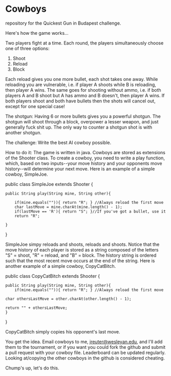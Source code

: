 Cowboys
=======

repository for the Quickest Gun in Budapest challenge.

Here's how the game works...

Two players fight at a time.
Each round, the players simultaneously choose one of three options:
1. Shoot
2. Reload
3. Block

Each reload gives you one more bullet, each shot takes one away.
While reloading you are vulnerable, i.e. if player A shoots while B is reloading, then player A wins.
The same goes for shooting without ammo, i.e. if both players A and B shoot but A has ammo and B doesn't, then player A wins.
If both players shoot and both have bullets then the shots will cancel out, except for one special case!

The shotgun:
Having 6 or more bullets gives you a powerful shotgun. The shotgun will shoot through a block, overpower a lesser weapon, and just generally fuck shit up. The only way to counter a shotgun shot is with another shotgun.

The challenge: 
Write the best AI cowboy possible.

How to do it:
The game is written in java. Cowboys are stored as extensions of the Shooter class. To create a cowboy, you need to write a play function, which, based on two inputs--your move history and your opponents move history--will determine your next move. Here is an example of a simple cowboy, SimpleJoe.

public class SimpleJoe extends Shooter {

	public String play(String mine, String other){

		if(mine.equals("")){ return "R"; } //Always reload the first move
		char lastMove = mine.charAt(mine.length() - 1);
		if(lastMove == 'R'){ return "S"; }//If you've got a bullet, use it
		return "R";

	}
}

SimpleJoe simpy reloads and shoots, reloads and shoots.
Notice that the move history of each player is stored as a string composed of the letters "S" = shoot, "R" = reload, and "B" = block.
The history string is ordered such that the most recent move occurs at the end of the string.
Here is another example of a simple cowboy, CopyCatBitch.

public class CopyCatBitch extends Shooter {

	public String play(String mine, String other){
		if(mine.equals("")){ return "R"; } //Always reload the first move
		
    char othersLastMove = other.charAt(other.length() - 1);
    
    return "" + othersLastMove;
	}
}

CopyCatBitch simply copies his opponent's last move.

You get the idea.
Email cowboys to me, jreuter@wesleyan.edu, and I'll add them to the tournament, or if you want you could fork the github and submit a pull request with your cowboy file.
Leaderboard can be updated regularly.
Looking at/copying the other cowboys in the github is considered cheating.

Chump's up, let's do this.










